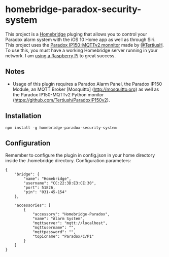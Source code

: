 # homebridge-paradox-security-system

This project is a [Homebridge](https://github.com/nfarina/homebridge) pluging that allows you to control your Paradox alarm system with the iOS 10 Home app as well as through Siri. This project uses the [Paradox IP150-MQTTv2 monnitor](https://github.com/Tertiush/ParadoxIP150v2) made by [@TertiusH](https://github.com/Tertiush). To use this, you must have a working Homebridge server running in your network. I am [using a Raspberry Pi](https://github.com/nfarina/homebridge/wiki/Running-HomeBridge-on-a-Raspberry-Pi) to great success.


## Notes
- Usage of this plugin requires a Paradox Alarm Panel, the Paradox IP150 Module, an MQTT Broker [Mosquitto] (http://mosquitto.org) as well as the Paradox IP150-MQTTv2 Python monitor (https://github.com/Tertiush/ParadoxIP150v2).

## Installation

    npm install -g homebridge-paradox-security-system

## Configuration
Remember to configure the plugin in config.json in your home directory inside the .homebridge directory. Configuration parameters:

    {
        "bridge": {
            "name": "Homebridge",
            "username": "CC:22:3D:E3:CE:30",
            "port": 51826,
            "pin": "031-45-154"
        },

        "accessories": [
            {
                "accessory": "Homebridge-Paradox",
                "name": "Alarm System",
                "mqttserver": "mqtt://localhost",
                "mqttusername": "",
                "mqttpassword": "",
                "topicname": "Paradox/C/P1"
            }
        ]
    }
